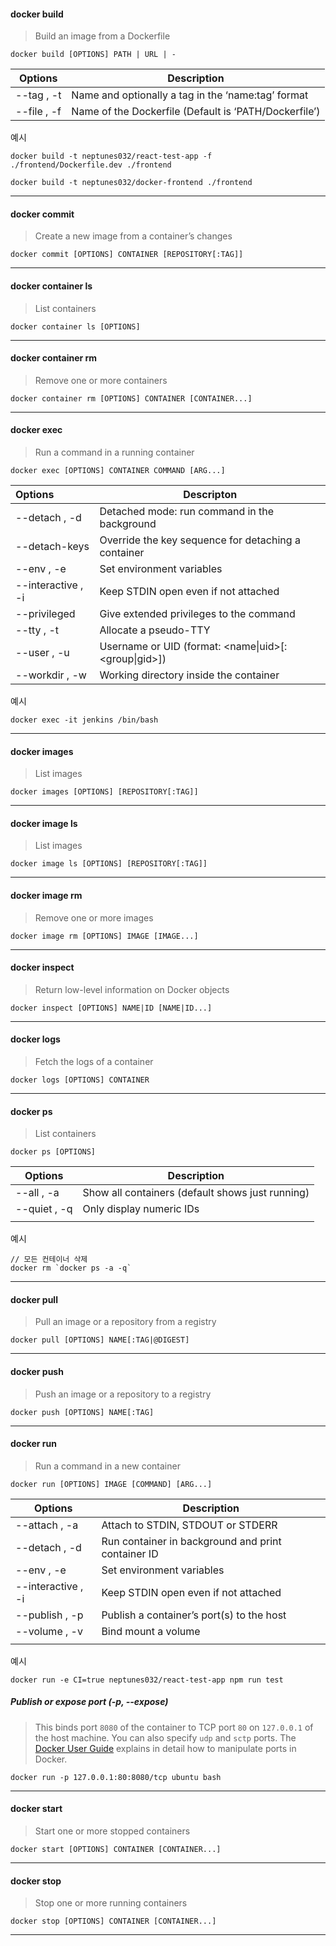 

#### docker build

> Build an image from a Dockerfile

```shell
docker build [OPTIONS] PATH | URL | -
```



| Options     | Description                                           |
| ----------- | ----------------------------------------------------- |
| --tag , -t  | Name and optionally a tag in the ‘name:tag’ format    |
| --file , -f | Name of the Dockerfile (Default is ‘PATH/Dockerfile’) |



예시

```shell
docker build -t neptunes032/react-test-app -f ./frontend/Dockerfile.dev ./frontend

docker build -t neptunes032/docker-frontend ./frontend
```



___



#### docker commit

> Create a new image from a container’s changes

```shell
docker commit [OPTIONS] CONTAINER [REPOSITORY[:TAG]]
```

___



#### docker container ls

> List containers

```
docker container ls [OPTIONS]
```

___



#### docker container rm

> Remove one or more containers

```
docker container rm [OPTIONS] CONTAINER [CONTAINER...]
```

___



#### docker exec

> Run a command in a running container

```
docker exec [OPTIONS] CONTAINER COMMAND [ARG...]
```

| Options             | Descripton                                            |
| :------------------ | ----------------------------------------------------- |
| --detach , -d       | Detached mode: run command in  the background         |
| --detach-keys       | Override the key sequence for  detaching a container  |
| --env  , -e         | Set environment variables                             |
| --interactive  , -i | Keep STDIN open even if not  attached                 |
| --privileged        | Give extended privileges to the  command              |
| --tty ,  -t         | Allocate a pseudo-TTY                                 |
| --user  , -u        | Username or UID (format:  <name\|uid>[:<group\|gid>]) |
| --workdir  , -w     | Working directory inside the container                |



예시

```
docker exec -it jenkins /bin/bash
```



___



#### docker images

> List images

```
docker images [OPTIONS] [REPOSITORY[:TAG]]
```

___



#### docker image ls

> List images

```
docker image ls [OPTIONS] [REPOSITORY[:TAG]]
```

___



#### docker image rm

> Remove one or more images

```
docker image rm [OPTIONS] IMAGE [IMAGE...]
```



___



#### docker inspect

> Return low-level information on Docker objects

```
docker inspect [OPTIONS] NAME|ID [NAME|ID...]
```

___



#### docker logs

> Fetch the logs of a container

```
docker logs [OPTIONS] CONTAINER
```

___



#### docker ps

> List containers

```
docker ps [OPTIONS]
```

| Options      | Description                                      |
| ------------ | ------------------------------------------------ |
| --all , -a   | Show all containers (default shows just running) |
| --quiet , -q | Only display numeric IDs                         |
|              |                                                  |



예시

```shell
// 모든 컨테이너 삭제
docker rm `docker ps -a -q`
```



___



#### docker pull

>  Pull an image or a repository from a registry

```
docker pull [OPTIONS] NAME[:TAG|@DIGEST]
```

___



#### docker push

> Push an image or a repository to a registry

```
docker push [OPTIONS] NAME[:TAG]
```

___



#### docker run

> Run a command in a new container

```
docker run [OPTIONS] IMAGE [COMMAND] [ARG...]
```



| Options            | Description                                        |
| ------------------ | -------------------------------------------------- |
| --attach , -a      | Attach to STDIN, STDOUT or STDERR                  |
| --detach , -d      | Run container in background and print container ID |
| --env , -e         | Set environment variables                          |
| --interactive , -i | Keep STDIN open even if not attached               |
| --publish , -p     | Publish a container’s port(s) to the host          |
| --volume , -v      | Bind mount a volume                                |
|                    |                                                    |



예시

```shell
docker run -e CI=true neptunes032/react-test-app npm run test
```



##### Publish or expose port (-p, --expose)

> This binds port `8080` of the container to TCP port `80` on `127.0.0.1` of the host machine. You can also specify `udp` and `sctp` ports. The [Docker User Guide](https://docs.docker.com/network/links/) explains in detail how to manipulate ports in Docker.

```
docker run -p 127.0.0.1:80:8080/tcp ubuntu bash
```

___



#### docker start

> Start one or more stopped containers

```
docker start [OPTIONS] CONTAINER [CONTAINER...]
```

___



#### docker stop

> Stop one or more running containers

```
docker stop [OPTIONS] CONTAINER [CONTAINER...]
```

___

